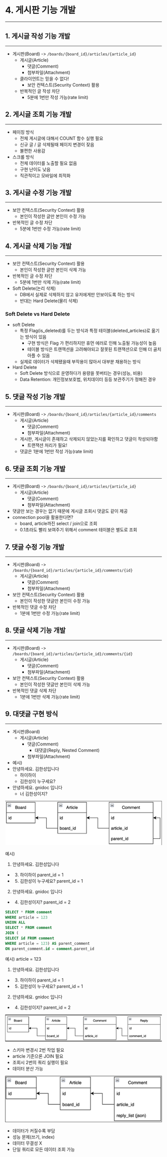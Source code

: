# 4. 게시판 기능 개발

---

## 1. 게시글 작성 기능 개발

---

- 게시판(Board) -> `/boards/{board_id}/articles/{article_id}`
  - 게시글(Article)
    - 댓글(Comment)
    - 첨부파일(Attachment)
  - 클라이언트는 믿을 수 없다!
    - 보안 컨텍스트(Security Context) 활용
  - 반복적인 글 작성 차단
    - 5분에 1번만 작성 가능(rate limit)

## 2. 게시글 조회 기능 개발

---

- 페이징 방식
  - 전체 게시글에 대해서 COUNT 함수 실행 필요
  - 신규 글 / 글 삭제될때 페이지 변경이 잦음
  - 불편한 사용감
- 스크롤 방식
  - 전체 데이터를 노출할 필요 없음
  - 구현 난이도 낮음
  - 직관적이고 모바일에 최적화

## 3. 게시글 수정 기능 개발

---

- 보안 컨텍스트(Security Context) 활용
  - 본인이 작성한 글만 본인이 수정 가능
- 반복적인 글 수정 차단
  - 5분에 1번만 수정 가능(rate limit)

## 4. 게시글 삭제 기능 개발

---

- 보안 컨텍스트(Security Context) 활용
  - 본인이 작성한 글만 본인이 삭제 가능
- 반복적인 글 수정 차단
  - 5분에 1번만 삭제 가능(rate limit)
- Soft Delete(논리 삭제)
  - DB에서 실제로 삭제하지 않고 유저에게만 안보이도록 하는 방식
  - 반대는 Hard Delete(물리 삭제)

### Soft Delete vs Hard Delete

- soft Delete
  - 특정 Flag(is_deleted)를 두는 방식과 특정 테이블(deleted_articles)로 옮기는 방식이 있음
    - 구현 방식은 Flag 가 편리하지만 휴먼 에러로 인해 노출될 가능성이 높음
    - 테이블 방식은 트랜잭션을 고려해야되고 잘못된 트랜잭션으로 인해 더 골치 아플 수 있음
  - 실제로 데이터가 삭제됐을때 부작용이 많아서 대부분 채용하는 방식
- Hard Delete
  - Soft Delete 방식으로 운영하다가 용량을 못버티는 경우(성능, 비용)
  - Data Retention: 개인정보보호법, 위치데이터 등등 보관주기가 정해진 경우

## 5. 댓글 작성 기능 개발

---

- 게시판(Board) -> `/boards/{board_id}/articles/{article_id}/comments`
  - 게시글(Article)
    - 댓글(Comment)
    - 첨부파일(Attachment)
  - 게시판, 게시글이 존재하고 삭제되지 않았는지를 확인하고 댓글이 작성되야함
    - 트랜잭션 처리가 필요!
  - 댓글은 1분에 1번만 작성 가능(rate limit)

## 6. 댓글 조회 기능 개발

---

- 게시판(Board) -> `/boards/{board_id}/articles/{article_id}`
  - 게시글(Article)
    - 댓글(Comment)
    - 첨부파일(Attachment)
- 댓글만 보는 경우는 없기 때문에 게시글 조회시 댓글도 같이 제공
- connection pool을 활용한다면?
  - board, article까진 select / join으로 조회
  - 0.1초라도 빨리 보여주기 위해서 comment 테이블은 별도로 조회

## 7. 댓글 수정 기능 개발

---

- 게시판(Board) -> `/boards/{board_id}/articles/{article_id}/comments/{id}`
  - 게시글(Article)
    - 댓글(Comment)
    - 첨부파일(Attachment)
- 보안 컨텍스트(Security Context) 활용
  - 본인이 작성한 댓글만 본인이 수정 가능
- 반복적인 댓글 수정 차단
  - 1분에 1번만 수정 가능(rate limit)

## 8. 댓글 삭제 기능 개발

---

- 게시판(Board) -> `/boards/{board_id}/articles/{article_id}/comments/{id}`
  - 게시글(Article)
    - 댓글(Comment)
    - 첨부파일(Attachment)
- 보안 컨텍스트(Security Context) 활용
  - 본인이 작성한 댓글만 본인이 삭제 가능
- 반복적인 댓글 삭제 차단
  - 1분에 1번만 삭제 가능(rate limit)

## 9. 대댓글 구현 방식

---

- 게시판(Board)
  - 게시글(Article)
    - 댓글(Comment)
      - 대댓글(Reply, Nested Comment)
    - 첨부파일(Attachment)
- 예시)
- 안녕하세요. 김한성입니다
  - 하이하이
  - 김한성이 누구세요?
- 안녕하세요. gnidoc 입니다
  - 너 김한성이지?

![대댓글 구현 방식1](assets/img9.png)

예시)
1. 안녕하세요. 김한성입니다
  - 3) 하이하이 parent_id = 1
  - 5) 김한성이 누구세요? parent_id = 1
2. 안녕하세요. gnidoc 입니다
  - 4) 김한성이지? parent_id = 2

```sql
SELECT * FROM comment
WHERE article = 123
UNION ALL
SELECT * FROM comment
JOIN (
SELECT id FROM comment
WHERE article = 123) AS parent_comment
ON parent_comment.id = comment.parent_id
```

예시) article = 123
1. 안녕하세요. 김한성입니다
  - 3) 하이하이 parent_id = 1
  - 5) 김한성이 누구세요? parent_id = 1
2. 안녕하세요. gnidoc 입니다
  - 4) 김한성이지? parent_id = 2

![대댓글 구현 방식2](assets/img10.png)

- 스키마 변경시 2번 작업 필요
- article 기준으론 JOIN 필요
- 조회시 2번의 쿼리 실행이 필요
- 데이터 분산 가능

![대댓글 구현 방식3](assets/img11.png)

- 데이터가 커질수록 부담
- 성능 문제(쓰기, index)
- 데이터 무결성 X
- 단일 쿼리로 모든 데이터 조회 가능
